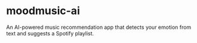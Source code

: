 # moodmusic-ai
An AI-powered music recommendation app that detects your emotion from text and suggests a Spotify playlist.
